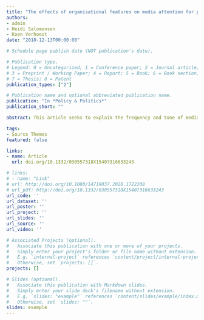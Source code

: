 ```yaml
---
title: "The effects of organisational features on media attention for public organisations"
authors:
- admin
- Heidi Salomonsen
- Koen Verhoest
date: "2018-12-13T00:00:00"

# Schedule page publish date (NOT publication's date).

# Publication type.
# Legend: 0 = Uncategorized; 1 = Conference paper; 2 = Journal article;
# 3 = Preprint / Working Paper; 4 = Report; 5 = Book; 6 = Book section;
# 7 = Thesis; 8 = Patent
publication_types: ["2"]

# Publication name and optional abbreviated publication name.
publication: "In *Policy & Politics*"
publication_short: ""

abstract: This article seeks to explain the frequency and tone of media attention for public organisations. Expectations are formulated on the impact of fundamental organisational features on the frequency and tone of coverage of public organisations. A fuzzy-set qualitative comparative analysis (fsQCA) is used to analyse the nuanced interplay between legal independence, primary task and organisational size. The results show that this configurational approach is necessary to understand which public organisations appear in the media and how. Legal independence, task and size do not operate independently, but combine in explaining the media attention for public organisations.

tags:
- Source Themes
featured: false

links:
- name: Article
  url: doi.org/10.1332/030557318X15407316633243

# links:
# - name: "Link"
# url: http://doi.org/10.1080/14719037.2020.1722208
# url_pdf: http://doi.org/10.1332/030557318X15407316633243
url_code: ''
url_dataset: ''
url_poster: ''
url_project: ''
url_slides: ''
url_source: ''
url_video: ''

# Associated Projects (optional).
#   Associate this publication with one or more of your projects.
#   Simply enter your project's folder or file name without extension.
#   E.g. `internal-project` references `content/project/internal-project/index.md`.
#   Otherwise, set `projects: []`.
projects: []

# Slides (optional).
#   Associate this publication with Markdown slides.
#   Simply enter your slide deck's filename without extension.
#   E.g. `slides: "example"` references `content/slides/example/index.md`.
#   Otherwise, set `slides: ""`.
slides: example
---
```

